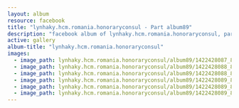 ```yaml
---
layout: album
resource: facebook
title: "lynhaky.hcm.romania.honoraryconsul - Part album89"
description: "facebook album of lynhaky.hcm.romania.honoraryconsul, part album89."
active: gallery
album-title: "lynhaky.hcm.romania.honoraryconsul"
images:
  - image_path: lynhaky.hcm.romania.honoraryconsul/album89/1422428087_8u9a1642.jpg
  - image_path: lynhaky.hcm.romania.honoraryconsul/album89/1422428088_8u9a1650.jpg
  - image_path: lynhaky.hcm.romania.honoraryconsul/album89/1422428088_8u9a1660.jpg
  - image_path: lynhaky.hcm.romania.honoraryconsul/album89/1422428089_8u9a1672.jpg
  - image_path: lynhaky.hcm.romania.honoraryconsul/album89/1422428089_8u9a1676.jpg
  - image_path: lynhaky.hcm.romania.honoraryconsul/album89/1422428089_8u9a1679.jpg
---
```

